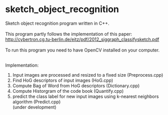 # sketch_object_recognition
Sketch object recognition program written in C++. <br /> <br />
This program partly follows the implementation of this paper: <br /> http://cybertron.cg.tu-berlin.de/eitz/pdf/2012_siggraph_classifysketch.pdf <br /> <br />
To run this program you need to have OpenCV installed on your computer. <br /> <br />

Implementation: <br /> 
1. Input images are processed and resized to a fixed size (Preprocess.cpp) <br /> 
2. Find HoG descriptors of input images (HoG.cpp) <br /> 
3. Compute Bag of Word from HoG descriptors (Dictionary.cpp) <br /> 
4. Compute Historgram of the code book (Quantify.cpp) <br /> 
5. predict the class label for new input images using k-nearest neighbors algorithm (Predict.cpp)  <br /> 
(under development)
